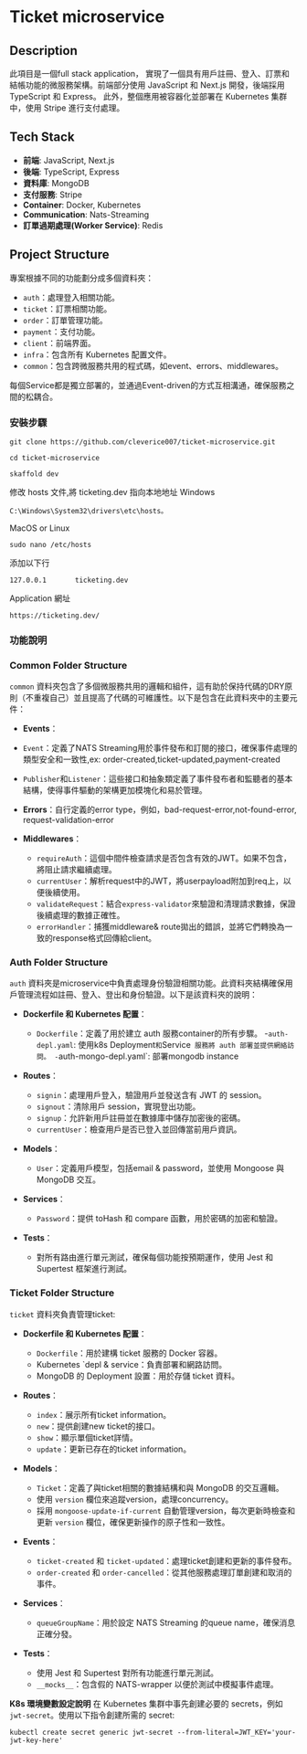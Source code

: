 # Ticket microservice

## Description
此項目是一個full stack application，
實現了一個具有用戶註冊、登入、訂票和結帳功能的微服務架構。前端部分使用 JavaScript 和 Next.js 開發，後端採用 TypeScript 和 Express。
此外，整個應用被容器化並部署在 Kubernetes 集群中，使用 Stripe 進行支付處理。

## Tech Stack
- **前端**: JavaScript, Next.js
- **後端**: TypeScript, Express
- **資料庫**: MongoDB
- **支付服務**: Stripe
- **Container**: Docker, Kubernetes
- **Communication**: Nats-Streaming
- **訂單過期處理(Worker Service)**: Redis

## Project Structure
專案根據不同的功能劃分成多個資料夾：
- `auth`：處理登入相關功能。
- `ticket`：訂票相關功能。
- `order`：訂單管理功能。
- `payment`：支付功能。
- `client`：前端界面。
- `infra`：包含所有 Kubernetes 配置文件。
- `common`：包含跨微服務共用的程式碼，如event、errors、middlewares。

每個Service都是獨立部署的，並通過Event-driven的方式互相溝通，確保服務之間的松耦合。

### 安裝步驟

```
git clone https://github.com/cleverice007/ticket-microservice.git
```
```
cd ticket-microservice
```
```
skaffold dev
```

修改 hosts 文件,將 ticketing.dev 指向本地地址
Windows
```
C:\Windows\System32\drivers\etc\hosts。
```
MacOS or Linux
```
sudo nano /etc/hosts
```
添加以下行
```
127.0.0.1       ticketing.dev
```
Application 網址
```
https://ticketing.dev/
```

### 功能說明

### Common Folder Structure

`common` 資料夾包含了多個微服務共用的邏輯和組件，這有助於保持代碼的DRY原則（不重複自己）並且提高了代碼的可維護性。以下是包含在此資料夾中的主要元件：

- **Events**：
-   `Event`：定義了NATS Streaming用於事件發布和訂閱的接口，確保事件處理的類型安全和一致性,ex: order-created,ticket-updated,payment-created
  - `Publisher`和`Listener`：這些接口和抽象類定義了事件發布者和監聽者的基本結構，使得事件驅動的架構更加模塊化和易於管理。

- **Errors**：自行定義的error type，例如，bad-request-error,not-found-error, request-validation-error

- **Middlewares**：
  - `requireAuth`：這個中間件檢查請求是否包含有效的JWT。如果不包含，將阻止請求繼續處理。
  - `currentUser`：解析request中的JWT，將userpayload附加到req上，以便後續使用。
  - `validateRequest`：結合`express-validator`來驗證和清理請求數據，保證後續處理的數據正確性。
  - `errorHandler`：捕獲middleware& route拋出的錯誤，並將它們轉換為一致的response格式回傳給client。 

### Auth Folder Structure

`auth` 資料夾是microservice中負責處理身份驗證相關功能。此資料夾結構確保用戶管理流程如註冊、登入、登出和身份驗證。以下是該資料夾的說明：

- **Dockerfile 和 Kubernetes 配置**：
  - `Dockerfile`：定義了用於建立 auth 服務container的所有步驟。
  -`auth-depl.yaml`: 使用k8s Deployment` 和 `Service` 服務將 auth 部署並提供網絡訪問。
  -`auth-mongo-depl.yaml`: 部署mongodb instance


- **Routes**：
  - `signin`：處理用戶登入，驗證用戶並發送含有 JWT 的 session。
  - `signout`：清除用戶 session，實現登出功能。
  - `signup`：允許新用戶註冊並在數據庫中儲存加密後的密碼。
  - `currentUser`：檢查用戶是否已登入並回傳當前用戶資訊。

- **Models**：
  - `User`：定義用戶模型，包括email & password，並使用 Mongoose 與 MongoDB 交互。

- **Services**：
  - `Password`：提供 toHash 和 compare 函數，用於密碼的加密和驗證。

- **Tests**：
  - 對所有路由進行單元測試，確保每個功能按預期運作，使用 Jest 和 Supertest 框架進行測試。
 

### Ticket Folder Structure

`ticket` 資料夾負責管理ticket:

- **Dockerfile 和 Kubernetes 配置**：
  - `Dockerfile`：用於建構 ticket 服務的 Docker 容器。
  - Kubernetes `depl & service：負責部署和網路訪問。
  - MongoDB 的 Deployment 設置：用於存儲 ticket 資料。

- **Routes**：
  - `index`：展示所有ticket information。
  - `new`：提供創建new ticket的接口。
  - `show`：顯示單個ticket詳情。
  - `update`：更新已存在的ticket information。

- **Models**：
  - `Ticket`：定義了與ticket相關的數據結構和與 MongoDB 的交互邏輯。
  - 使用 `version` 欄位來追蹤version，處理concurrency。
  - 採用 `mongoose-update-if-current` 自動管理version，每次更新時檢查和更新 `version` 欄位，確保更新操作的原子性和一致性。

- **Events**：
  - `ticket-created` 和 `ticket-updated`：處理ticket創建和更新的事件發布。
  - `order-created` 和 `order-cancelled`：從其他服務處理訂單創建和取消的事件。

- **Services**：
  - `queueGroupName`：用於設定 NATS Streaming 的queue name，確保消息正確分發。

- **Tests**：
  - 使用 Jest 和 Supertest 對所有功能進行單元測試。
  - `__mocks__`：包含假的 NATS-wrapper 以便於測試中模擬事件處理。

 **K8s 環境變數設定說明** 
在 Kubernetes 集群中事先創建必要的 secrets，例如 `jwt-secret`。使用以下指令創建所需的 secret:
```
kubectl create secret generic jwt-secret --from-literal=JWT_KEY='your-jwt-key-here'
```











